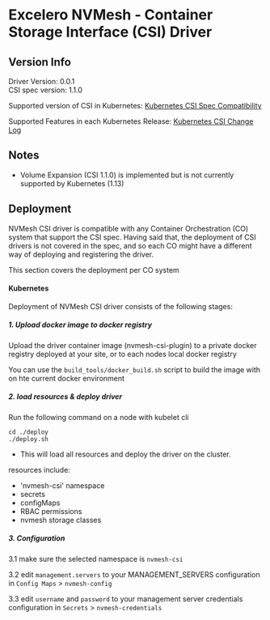 
# Excelero NVMesh - Container Storage Interface (CSI) Driver

## Version Info
Driver Version:     0.0.1  
CSI spec version:   1.1.0

Supported version of CSI in Kubernetes:
[Kubernetes	CSI Spec Compatibility](https://kubernetes-csi.github.io/docs/#kubernetes-releases)

Supported Features in each Kubernetes Release:
[Kubernetes CSI Change Log](https://kubernetes-csi.github.io/docs/kubernetes-changelog.html#features-1)

## Notes
* Volume Expansion (CSI 1.1.0) is implemented but is not currently supported by Kubernetes (1.13)

## Deployment
NVMesh CSI driver is compatible with any Container Orchestration (CO) system that support the CSI spec.
Having said that, the deployment of CSI drivers is not covered in the spec, and so each CO might have a different way of deploying and registering the driver.

This section covers the deployment per CO system
 
#### Kubernetes
Deployment of NVMesh CSI driver consists of the following stages:

##### 1. Upload docker image to docker registry

Upload the driver container image (nvmesh-csi-plugin) to a private docker registry deployed at your site, or to each nodes local docker registry

You can use the `build_tools/docker_build.sh` script to build the image with on hte current docker environment

##### 2. load resources & deploy driver

Run the following command on a node with kubelet cli

    cd ./deploy
    ./deploy.sh

* This will load all resources and deploy the driver on the cluster.

resources include:  
 * 'nvmesh-csi' namespace
 * secrets
 * configMaps
 * RBAC permissions
 * nvmesh storage classes

##### 3. Configuration
3.1 make sure the selected namespace is `nvmesh-csi`

3.2 edit `management.servers` to your MANAGEMENT_SERVERS configuration in `Config Maps` > `nvmesh-config`
  
3.3 edit `username` and `password` to your management server credentials configuration in `Secrets` > `nvmesh-credentials`



